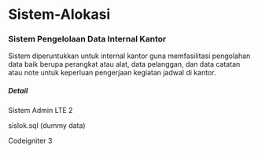 # Sistem-Alokasi
<h3>Sistem Pengelolaan Data Internal Kantor</h3>
<p>Sistem diperuntukkan untuk internal kantor guna memfasilitasi pengolahan data baik berupa perangkat atau alat, data pelanggan, dan data catatan atau note untuk keperluan pengerjaan kegiatan jadwal di kantor.</p>

<h5>Detail</h5>
<p>Sistem Admin LTE 2
<p>sislok.sql (dummy data)
<p>Codeigniter 3
